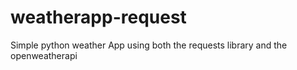 # weatherapp-request
Simple python weather App using both the requests library and the openweatherapi 
